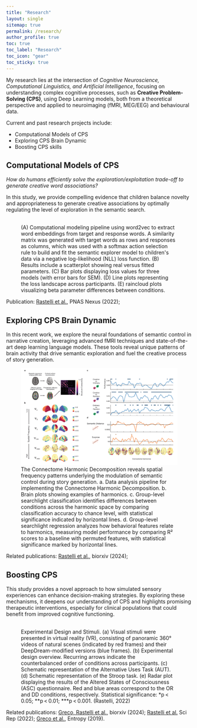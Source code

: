 ```yaml
---
title: "Research"
layout: single
sitemap: true
permalink: /research/
author_profile: true
toc: true
toc_label: "Research"
toc_icon: "gear"
toc_sticky: true
---
```


My research lies at the intersection of *Cognitive Neuroscience, Computational Linguistics, and Artificial Intelligence*, focusing on understanding complex cognitive processes, such as **Creative Problem-Solving (CPS)**, using Deep Learning models, both from a theoretical perspective and applied to neuroimaging (fMRI, MEG/EEG) and behavioural data.

Current and past research projects include:

- Computational Models of CPS 
- Exploring CPS Brain Dynamic 
- Boosting CPS skills

## Computational Models of CPS
*How do humans efficiently solve the exploration/exploitation trade-off to generate creative word associations?* 

In this study, we provide compelling evidence that children balance novelty and appropriateness to generate creative associations by optimally regulating the level of exploration in the semantic search. 

<figure>
  <img src="/assets/images/Figure_5.png" width="1000px" alt="">
  <figcaption> 
    (A) Computational modeling pipeline using word2vec to extract word embeddings from target and response words. A similarity matrix was generated with target words as rows and responses as columns, which was used with a softmax action selection rule to build and fit the semantic explorer model to children's data via a negative log-likelihood (NLL) loss function. (B) Results include a scatterplot showing real versus fitted parameters. (C) Bar plots displaying loss values for three models (with error bars for SEM). (D) Line plots representing the loss landscape across participants. (E) raincloud plots visualizing beta parameter differences between conditions. 
  </figcaption>
</figure>

Publication: [Rastelli et al.](https://academic.oup.com/pnasnexus/article/1/5/pgac273/6865385), PNAS Nexus (2022);

## Exploring CPS Brain Dynamic 

In this recent work, we explore the neural foundations of semantic control in narrative creation, leveraging advanced fMRI techniques and state-of-the-art deep learning language models. These tools reveal unique patterns of brain activity that drive semantic exploration and fuel the creative process of story generation.

<figure>
  <img src="assets/images/fig4_chd.png" width="1000px" alt="">
  <figcaption> 

</figcaption>The Connectome Harmonic Decomposition reveals spatial frequency patterns underlying the modulation of semantic control during story generation.
a. Data analysis pipeline for implementing the Connectome Harmonic Decomposition.
b. Brain plots showing examples of harmonics.
c. Group-level searchlight classification identifies differences between conditions across the harmonic space by comparing classification accuracy to chance level, with statistical significance indicated by horizontal lines.
d. Group-level searchlight regression analyzes how behavioral features relate to harmonics, measuring model performance by comparing R² scores to a baseline with permuted features, with statistical significance marked by horizontal lines.
</figure>

Related publications: [Rastelli et al.](https://www.biorxiv.org/content/10.1101/2024.03.16.584998v1.full), biorxiv (2024); 

## Boosting CPS

This study provides a novel approach to how simulated sensory experiences can enhance decision-making strategies. By exploring these mechanisms, it deepens our understanding of CPS and highlights promising therapeutic interventions, especially for clinical populations that could benefit from improved cognitive functioning.

<figure>
  <img src="/assets/images/Figure1.jpg" alt="">
  <figcaption> 
Experimental Design and Stimuli.
(a) Visual stimuli were presented in virtual reality (VR), consisting of panoramic 360° videos of natural scenes (indicated by red frames) and their DeepDream-modified versions (blue frames).
(b) Experimental design overview. Recurring arrows indicate the counterbalanced order of conditions across participants.
(c) Schematic representation of the Alternative Uses Task (AUT).
(d) Schematic representation of the Stroop task.
(e) Radar plot displaying the results of the Altered States of Consciousness (ASC) questionnaire. Red and blue areas correspond to the OR and DD conditions, respectively. Statistical significance: *p < 0.05; **p < 0.01; ***p < 0.001. (Rastelli, 2022)
</figcaption>
</figure>



Related publications:
[Greco, Rastelli et al.](https://doi.org/10.1029/2020JC016112), biorxiv (2024);
[Rastelli et al.](https://www.nature.com/articles/s41598-022-08047-w) Sci Rep (2022);
[Greco et al.](https://www.mdpi.com/1099-4300/23/7/839), Entropy (2019).
